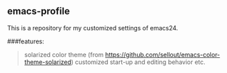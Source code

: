 ## emacs-profile
This is a repository for my customized settings of emacs24.

###features:
> solarized color theme (from https://github.com/sellout/emacs-color-theme-solarized)
> customized start-up and editing behavior etc.
